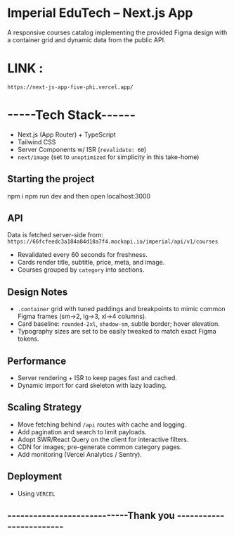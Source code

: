 # Imperial EduTech – Next.js App

A responsive courses catalog implementing the provided Figma design with a container grid and dynamic data from the public API.

# LINK :

`https://next-js-app-five-phi.vercel.app/`

# -----Tech Stack------

- Next.js (App Router) + TypeScript
- Tailwind CSS
- Server Components w/ ISR (`revalidate: 60`)
- `next/image` (set to `unoptimized` for simplicity in this take-home)

## Starting the project

npm i
npm run dev
and then open localhost:3000

## API

Data is fetched server-side from:
`https://66fcfeedc3a184a84d18a7f4.mockapi.io/imperial/api/v1/courses`

- Revalidated every 60 seconds for freshness.
- Cards render title, subtitle, price, meta, and image.
- Courses grouped by `category` into sections.

## Design Notes

- `.container` grid with tuned paddings and breakpoints to mimic common Figma frames (sm→2, lg→3, xl→4 columns).
- Card baseline: `rounded-2xl`, `shadow-sm`, subtle border; hover elevation.
- Typography sizes are set to be easily tweaked to match exact Figma tokens.

## Performance

- Server rendering + ISR to keep pages fast and cached.
- Dynamic import for card skeleton with lazy loading.

## Scaling Strategy

- Move fetching behind `/api` routes with cache and logging.
- Add pagination and search to limit payloads.
- Adopt SWR/React Query on the client for interactive filters.
- CDN for images; pre-generate common category pages.
- Add monitoring (Vercel Analytics / Sentry).

## Deployment

- Using `VERCEL`

## ----------------------------Thank you ------------------------
